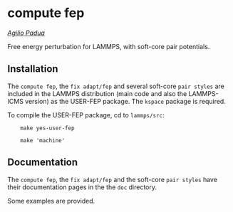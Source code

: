 compute fep
===========

_[Agilio Padua](http://tim.univ-bpclermont.fr/apadua)_

Free energy perturbation for LAMMPS, with soft-core pair potentials.


Installation
------------

The `compute fep`, the `fix adapt/fep` and several soft-core `pair styles`
are included in the LAMMPS distribution (main code and also the
LAMMPS-ICMS version) as the USER-FEP package. The `kspace` package is
required.

To compile the USER-FEP package, cd to `lammps/src`:

        make yes-user-fep

        make 'machine'


Documentation
-------------

The `compute fep`, the `fix adapt/fep` and the soft-core `pair
styles` have their documentation pages in the the `doc` directory.

Some examples are provided.
